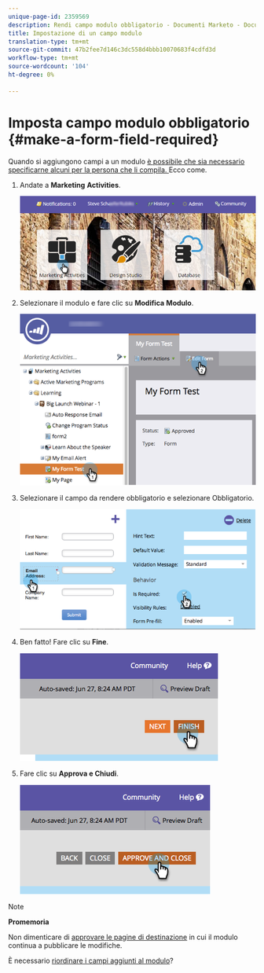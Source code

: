 ```yaml
---
unique-page-id: 2359569
description: Rendi campo modulo obbligatorio - Documenti Marketo - Documentazione prodotto
title: Impostazione di un campo modulo
translation-type: tm+mt
source-git-commit: 47b2fee7d146c3dc558d4bbb10070683f4cdfd3d
workflow-type: tm+mt
source-wordcount: '104'
ht-degree: 0%

---
```



# Imposta campo modulo obbligatorio {#make-a-form-field-required}

Quando si aggiungono campi a un modulo [è possibile che sia necessario specificarne alcuni per la persona che li compila. ](add-a-field-to-a-form.md) Ecco come.

1. Andate a **Marketing** **Activities**.

   ![](assets/login-marketing-activities-4.png)

1. Selezionare il modulo e fare clic su **Modifica** **Modulo**.

   ![](assets/editform-2.png)

1. Selezionare il campo da rendere obbligatorio e selezionare Obbligatorio.

   ![](assets/image2014-9-15-17-3a30-3a44.png)

1. Ben fatto! Fare clic su **Fine**.

   ![](assets/image2014-9-15-17-3a30-3a58.png)

1. Fare clic su **Approva e Chiudi**.

   ![](assets/image2014-9-15-17-3a31-3a11.png)

>[!NOTE]
>
>**Promemoria**
>
>Non dimenticare di [approvare le pagine di destinazione](../../../../product-docs/demand-generation/landing-pages/understanding-landing-pages/approve-unapprove-or-delete-a-landing-page.md) in cui il modulo continua a pubblicare le modifiche.

È necessario [riordinare i campi aggiunti al modulo](../../../../product-docs/demand-generation/forms/form-fields/reorder-fields-in-a-form.md)?